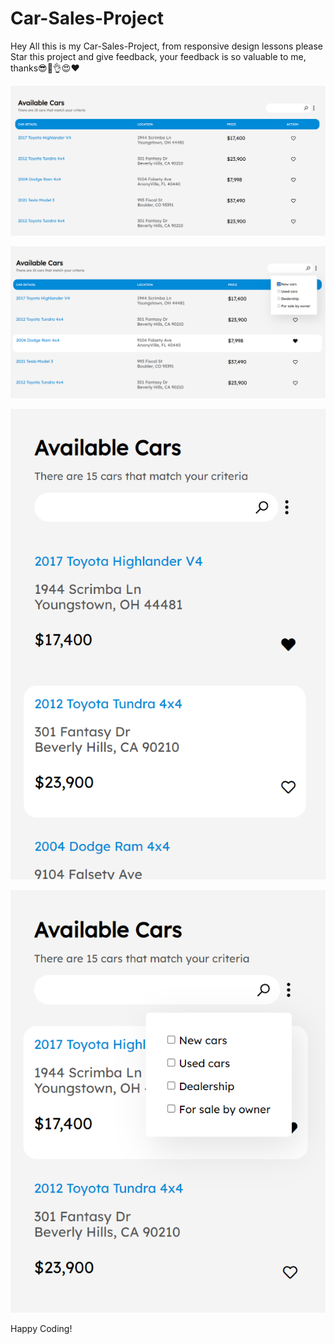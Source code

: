 # Car-Sales-Project

  
Hey All this is my Car-Sales-Project, from responsive design lessons please Star this project and give feedback, your feedback is so valuable to me, thanks😎🥳👌😍❤️    
         

![Alt text](<Screenshot 2024-01-18 093649.png>) 



![Alt text](<Screenshot 2024-01-18 094537.png>)

   

![Alt text](<Screenshot 2024-01-18 093804.png>) 

   

![Alt text](<Screenshot 2024-01-18 093748.png>)
      
                
Happy Coding!  
